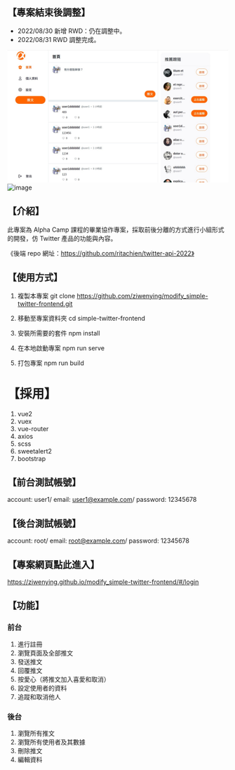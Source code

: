 ## 【專案結束後調整】

- 2022/08/30 新增 RWD：仍在調整中。
- 2022/08/31 RWD 調整完成。

![image](./src/assets/image/main-page.jpg)
![image](./src/assets/image/main-mobile-page.jpg)

## 【介紹】

此專案為 Alpha Camp 課程的畢業協作專案，採取前後分離的方式進行小組形式的開發，仿 Twitter 產品的功能與內容。

《後端 repo 網址：https://github.com/ritachien/twitter-api-2022》

## 【使用方式】

1. 複製本專案
   git clone https://github.com/ziwenying/modify_simple-twitter-frontend.git

2. 移動至專案資料夾
   cd simple-twitter-frontend

3. 安裝所需要的套件
   npm install

4. 在本地啟動專案
   npm run serve

5. 打包專案
   npm run build

# 【採用】

1. vue2
2. vuex
3. vue-router
4. axios
5. scss
6. sweetalert2
7. bootstrap

## 【前台測試帳號】

account: user1/
email: user1@example.com/
password: 12345678

## 【後台測試帳號】

account: root/
email: root@example.com/
password: 12345678

## 【專案網頁點此進入】

https://ziwenying.github.io/modify_simple-twitter-frontend/#/login

## 【功能】

### 前台

1. 進行註冊
2. 瀏覽頁面及全部推文
3. 發送推文
4. 回覆推文
5. 按愛心（將推文加入喜愛和取消）
6. 設定使用者的資料
7. 追蹤和取消他人

### 後台

1. 瀏覽所有推文
2. 瀏覽所有使用者及其數據
3. 刪除推文
4. 編輯資料
